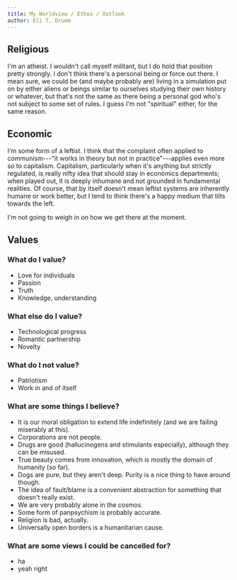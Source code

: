 ```yaml
---
title: My Worldview / Ethos / Outlook
author: Eli T. Drumm
---
```


## Religious

I'm an atheist.
I wouldn't call myself militant, but I do hold that position pretty strongly.
I don't think there's a personal being or force out there.
I mean sure, we could be (and maybe probably are) living in a simulation put on by either aliens or beings similar to ourselves studying their own history or whatever, but that's not the same as there being a personal god who's not subject to some set of rules.
I guess I'm not "spiritual" either, for the same reason.




## Economic

I'm some form of a leftist. I think that the complaint often applied to communism---"it works in theory but not in practice"---applies even more so to capitalism. Capitalism, particularly when it's anything but strictly regulated, is really nifty idea that should stay in economics departments; when played out, it is deeply inhumane and not grounded in fundamental realities. Of course, that by itself doesn't mean leftist systems are inherently humane or work better, but I tend to think there's a happy medium that tilts towards the left.

I'm not going to weigh in on how we get there at the moment.




## Values

### What do I value?

- Love for individuals
- Passion
- Truth
- Knowledge, understanding

### What else do I value?

- Technological progress
- Romantic partnership
- Novelty


### What do I not value?

- Patriotism
- Work in and of itself





### What are some things I believe?

- It is our moral obligation to extend life indefinitely (and we are failing miserably at this).
- Corporations are not people.
- Drugs are good (hallucinogens and stimulants especially), although they can be misused.
- True beauty comes from innovation, which is mostly the domain of humanity (so far).
- Dogs are pure, but they aren't deep. Purity is a nice thing to have around though.
- The idea of fault/blame is a convenient abstraction for something that doesn't really exist.
- We are very probably alone in the cosmos.
- Some form of panpsychism is probably accurate.
- Religion is bad, actually.
- Universally open borders is a humanitarian cause.


### What are some views I could be cancelled for?

- ha
- yeah right